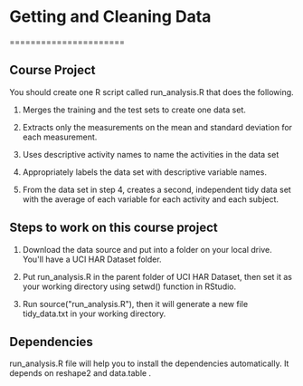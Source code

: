 
# Getting and Cleaning Data
======================

## Course Project
You should create one R script called run_analysis.R that does the following. 
 
1. Merges the training and the test sets to create one data set.

2. Extracts only the measurements on the mean and standard deviation for each measurement. 

3. Uses descriptive activity names to name the activities in the data set

4. Appropriately labels the data set with descriptive variable names. 

5. From the data set in step 4, creates a second, independent tidy data set with the average of each variable for each activity and each subject.



## Steps to work on this course project

1. Download the data source and put into a folder on your local drive. You'll have a  UCI HAR Dataset  folder.

2. Put run_analysis.R in the parent folder of UCI HAR Dataset, then set it as your working directory using setwd() function in RStudio.

3. Run source("run_analysis.R"), then it will generate a new file tidy_data.txt in your working directory.



## Dependencies

run_analysis.R file will help you to install the dependencies automatically. It depends on reshape2  and  data.table . 

